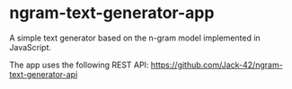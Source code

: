# ngram-text-generator-app
A simple text generator based on the n-gram model implemented in JavaScript.

The app uses the following REST API: https://github.com/Jack-42/ngram-text-generator-api
